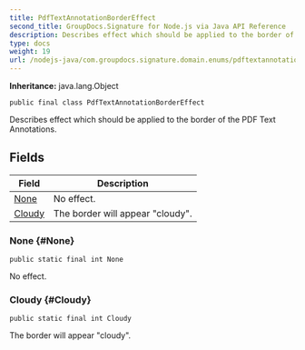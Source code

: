 ```yaml
---
title: PdfTextAnnotationBorderEffect
second_title: GroupDocs.Signature for Node.js via Java API Reference
description: Describes effect which should be applied to the border of the PDF Text Annotations.
type: docs
weight: 19
url: /nodejs-java/com.groupdocs.signature.domain.enums/pdftextannotationbordereffect/
---
```

**Inheritance:**
java.lang.Object
```
public final class PdfTextAnnotationBorderEffect
```

Describes effect which should be applied to the border of the PDF Text Annotations.
## Fields

| Field | Description |
| --- | --- |
| [None](#None) | No effect. |
| [Cloudy](#Cloudy) | The border will appear "cloudy". |
### None {#None}
```
public static final int None
```


No effect.

### Cloudy {#Cloudy}
```
public static final int Cloudy
```


The border will appear "cloudy".


